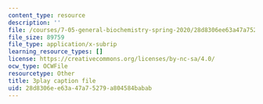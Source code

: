 ```yaml
---
content_type: resource
description: ''
file: /courses/7-05-general-biochemistry-spring-2020/28d8306ee63a47a75279a804584babab_Z2ScgFh81Dc.srt
file_size: 89759
file_type: application/x-subrip
learning_resource_types: []
license: https://creativecommons.org/licenses/by-nc-sa/4.0/
ocw_type: OCWFile
resourcetype: Other
title: 3play caption file
uid: 28d8306e-e63a-47a7-5279-a804584babab
---
```

